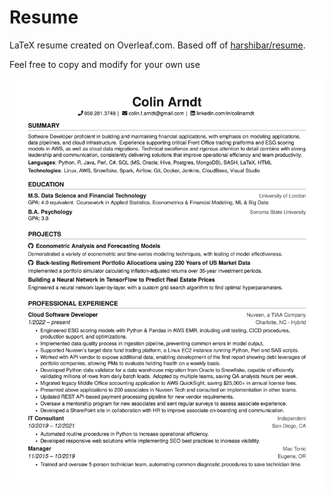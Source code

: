 # Resume

LaTeX resume created on Overleaf.com. Based off of [harshibar/resume](https://github.com/harshibar/resume). 

Feel free to copy and modify for your own use

![Resume Preview](Resume%20Colin%20Arndt%202024.png)

